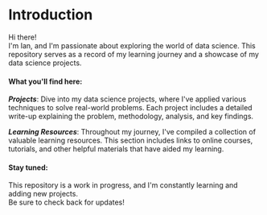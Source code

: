# Introduction

Hi there!  
I'm Ian, and I'm passionate about exploring the world of data science. This repository serves as a record of my learning journey and a showcase of my data science projects.

#### What you'll find here:

***Projects***: Dive into my data science projects, where I've applied various techniques to solve real-world problems. Each project includes a detailed write-up explaining the problem, methodology, analysis, and key findings.

***Learning Resources***: Throughout my journey, I've compiled a collection of valuable learning resources. This section includes links to online courses, tutorials, and other helpful materials that have aided my learning.

#### Stay tuned:

This repository is a work in progress, and I'm constantly learning and adding new projects.  
Be sure to check back for updates!
